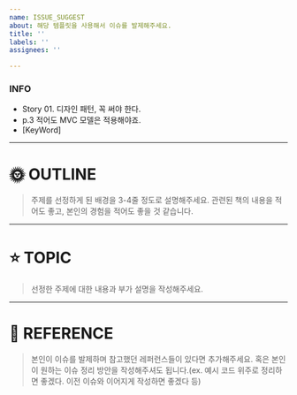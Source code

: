 ```yaml
---
name: ISSUE_SUGGEST
about: 해당 템플릿을 사용해서 이슈를 발제해주세요.
title: ''
labels: ''
assignees: ''

---
```


### INFO
- Story 01. 디자인 패턴, 꼭 써야 한다.
- p.3 적어도 MVC 모델은 적용해야죠.
- [KeyWord] 

---
# 🌞 OUTLINE
> 주제를 선정하게 된 배경을 3-4줄 정도로 설명해주세요. 관련된 책의 내용을 적어도 좋고, 본인의 경험을 적어도 좋을 것 같습니다.

---
# ⭐ TOPIC
> 선정한 주제에 대한 내용과 부가 설명을 작성해주세요. 

---
# 🌛 REFERENCE
> 본인이 이슈를 발제하며 참고했던 레퍼런스들이 있다면 추가해주세요. 혹은 본인이 원하는 이슈 정리 방안을 작성해주셔도 됩니다.(ex. 예시 코드 위주로 정리하면 좋겠다. 이전 이슈와 이어지게 작성하면 좋겠다 등)
